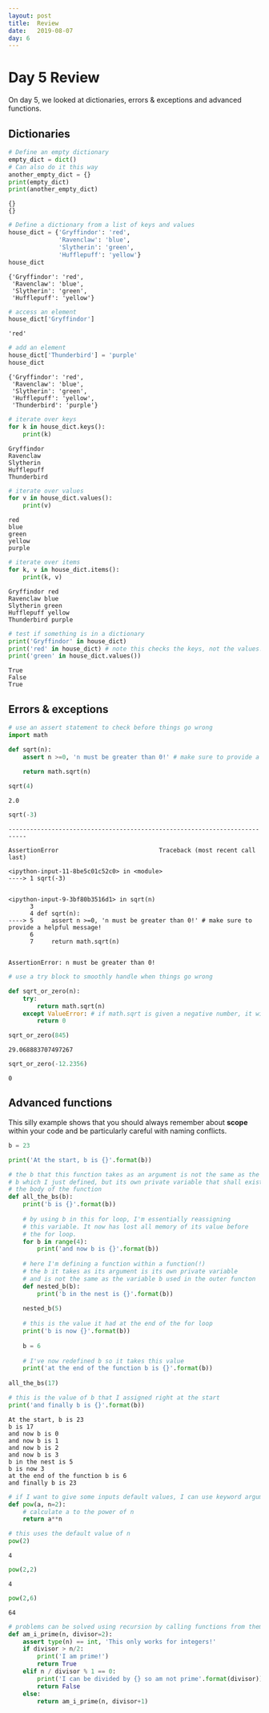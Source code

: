 ```yaml
---
layout: post
title:  Review
date:   2019-08-07
day: 6
---
```



# Day 5 Review

On day 5, we looked at dictionaries, errors & exceptions and advanced functions.

## Dictionaries


```python
# Define an empty dictionary 
empty_dict = dict()
# Can also do it this way
another_empty_dict = {}
print(empty_dict)
print(another_empty_dict)
```

    {}
    {}



```python
# Define a dictionary from a list of keys and values
house_dict = {'Gryffindor': 'red',
              'Ravenclaw': 'blue',
              'Slytherin': 'green',
              'Hufflepuff': 'yellow'}
house_dict
```




    {'Gryffindor': 'red',
     'Ravenclaw': 'blue',
     'Slytherin': 'green',
     'Hufflepuff': 'yellow'}




```python
# access an element
house_dict['Gryffindor']
```




    'red'




```python
# add an element
house_dict['Thunderbird'] = 'purple'
house_dict
```




    {'Gryffindor': 'red',
     'Ravenclaw': 'blue',
     'Slytherin': 'green',
     'Hufflepuff': 'yellow',
     'Thunderbird': 'purple'}




```python
# iterate over keys
for k in house_dict.keys():
    print(k)
```

    Gryffindor
    Ravenclaw
    Slytherin
    Hufflepuff
    Thunderbird



```python
# iterate over values
for v in house_dict.values():
    print(v)
```

    red
    blue
    green
    yellow
    purple



```python
# iterate over items
for k, v in house_dict.items():
    print(k, v)
```

    Gryffindor red
    Ravenclaw blue
    Slytherin green
    Hufflepuff yellow
    Thunderbird purple



```python
# test if something is in a dictionary
print('Gryffindor' in house_dict)
print('red' in house_dict) # note this checks the keys, not the values!
print('green' in house_dict.values())
```

    True
    False
    True


## Errors & exceptions


```python
# use an assert statement to check before things go wrong 
import math

def sqrt(n):
    assert n >=0, 'n must be greater than 0!' # make sure to provide a helpful message!
    
    return math.sqrt(n)
```


```python
sqrt(4)
```




    2.0




```python
sqrt(-3)
```


    ---------------------------------------------------------------------------

    AssertionError                            Traceback (most recent call last)

    <ipython-input-11-8be5c01c52c0> in <module>
    ----> 1 sqrt(-3)
    

    <ipython-input-9-3bf80b3516d1> in sqrt(n)
          3 
          4 def sqrt(n):
    ----> 5     assert n >=0, 'n must be greater than 0!' # make sure to provide a helpful message!
          6 
          7     return math.sqrt(n)


    AssertionError: n must be greater than 0!



```python
# use a try block to smoothly handle when things go wrong

def sqrt_or_zero(n):
    try:
        return math.sqrt(n)
    except ValueError: # if math.sqrt is given a negative number, it will raise this
        return 0
```


```python
sqrt_or_zero(845)
```




    29.068883707497267




```python
sqrt_or_zero(-12.2356)
```




    0



## Advanced functions

This silly example shows that you should always remember about **scope** within your code and be particularly careful with naming conflicts.


```python
b = 23

print('At the start, b is {}'.format(b))

# the b that this function takes as an argument is not the same as the variable 
# b which I just defined, but its own private variable that shall exist within 
# the body of the function
def all_the_bs(b):
    print('b is {}'.format(b))
    
    # by using b in this for loop, I'm essentially reassigning 
    # this variable. It now has lost all memory of its value before 
    # the for loop. 
    for b in range(4):
        print('and now b is {}'.format(b))
    
    # here I'm defining a function within a function(!)
    # the b it takes as its argument is its own private variable
    # and is not the same as the variable b used in the outer functon
    def nested_b(b):
        print('b in the nest is {}'.format(b))
    
    nested_b(5)
    
    # this is the value it had at the end of the for loop
    print('b is now {}'.format(b))
    
    b = 6
    
    # I've now redefined b so it takes this value
    print('at the end of the function b is {}'.format(b))
    
all_the_bs(17)

# this is the value of b that I assigned right at the start
print('and finally b is {}'.format(b))
```

    At the start, b is 23
    b is 17
    and now b is 0
    and now b is 1
    and now b is 2
    and now b is 3
    b in the nest is 5
    b is now 3
    at the end of the function b is 6
    and finally b is 23



```python
# if I want to give some inputs default values, I can use keyword arguments
def pow(a, n=2):
    # calculate a to the power of n
    return a**n
```


```python
# this uses the default value of n
pow(2)
```




    4




```python
pow(2,2)
```




    4




```python
pow(2,6)
```




    64




```python
# problems can be solved using recursion by calling functions from themselves
def am_i_prime(n, divisor=2):
    assert type(n) == int, 'This only works for integers!'
    if divisor > n/2:
        print('I am prime!')
        return True
    elif n / divisor % 1 == 0:
        print('I can be divided by {} so am not prime'.format(divisor))
        return False
    else:
        return am_i_prime(n, divisor+1)
```


```python

```
